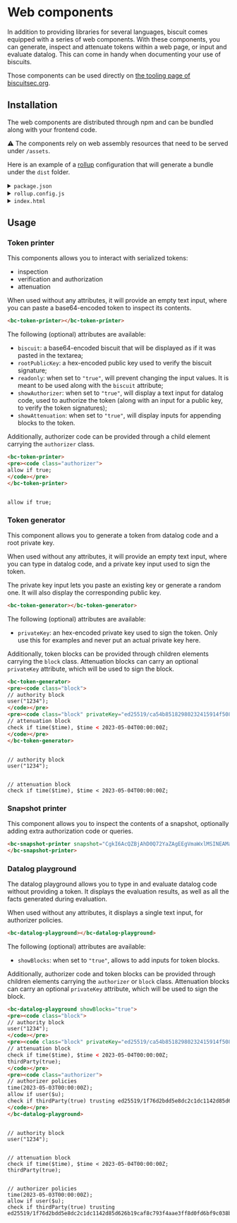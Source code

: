 # Web components

In addition to providing libraries for several languages, biscuit comes equipped
with a series of web components. With these components, you can generate, 
inspect and attenuate tokens within a web page, or input and evaluate datalog.
This can come in handy when documenting your use of biscuits.

Those components can be used directly on [the tooling page of biscuitsec.org](https://www.biscuitsec.org/docs/tooling/).

## Installation

The web components are distributed through npm and can be bundled along with your frontend code.

⚠️  The components rely on web assembly resources that need to be served under `/assets`.

Here is an example of a [rollup]() configuration that will generate a bundle under the `dist` folder.


<details>
<summary><code>package.json</code></summary>

```json
{
  "name": "wc",
  "version": "1.0.0",
  "description": "",
  "main": "index.js",
  "scripts": {
    "test": "echo \"Error: no test specified\" && exit 1",
    "build": "rollup -c"
  },
  "author": "",
  "license": "ISC",
  "dependencies": {
    "@biscuit-auth/web-components": "0.5.0"
  },
  "devDependencies": {
    "@rollup/plugin-commonjs": "^21.0.1",
    "@rollup/plugin-node-resolve": "^13.0.6",
    "@web/rollup-plugin-import-meta-assets": "^1.0.7",
    "rollup": "^2.60.0",
    "rollup-plugin-copy": "^3.4.0"
  }
}
```
</details>

<details>
<summary><code>rollup.config.js</code></summary>

```javascript
import nodeResolve from '@rollup/plugin-node-resolve';
import commonjs from '@rollup/plugin-commonjs';
import copy from 'rollup-plugin-copy';
import { importMetaAssets } from '@web/rollup-plugin-import-meta-assets';

const sourceDir = 'src';
const outputDir = 'dist';

export default {
  input: 'index.js',
  output: {
    dir: 'dist/',
    format: 'esm'
  },
  plugins: [
    nodeResolve({ browser: true }),
    commonjs({
      include: 'node_modules/**'
    }),
    copy({
      targets: [
        { src: "node_modules/@biscuit-auth/web-components/dist/assets/*", dest: "dist/assets" }
      ],
    }),
    importMetaAssets()
  ]
};
  
```

</details>

<details>
<summary><code>index.html</code></summary>

```html
…
<head>
…
<script type="module" src="/index.js"></script>
…
</head>
…
```
</details>

## Usage

### Token printer

This components allows you to interact with serialized tokens:

- inspection
- verification and authorization
- attenuation

When used without any attributes, it will provide an empty text input, where you can paste a base64-encoded token to inspect its contents.

```html
<bc-token-printer></bc-token-printer>
```

<bc-token-printer></bc-token-printer>

The following (optional) attributes are available:

- `biscuit`: a base64-encoded biscuit that will be displayed as if it was pasted
  in the textarea;
- `rootPublicKey`: a hex-encoded public key used to verify the biscuit signature;
- `readonly`: when set to `"true"`, will prevent changing the input values.
  It is meant to be used along with the `biscuit` attribute;
- `showAuthorizer`: when set to `"true"`, will display a text input for 
  datalog code, used to authorize the token (along with an input for a
  public key, to verify the token signatures);
- `showAttenuation`: when set to `"true"`, will display inputs for appending
  blocks to the token.

Additionally, authorizer code can be provided through a child element carrying
the `authorizer` class.

```html
<bc-token-printer>
<pre><code class="authorizer">
allow if true;
</code></pre>
</bc-token-printer>
```

<bc-token-printer showAuthorizer="true">
<pre><code class="authorizer">
allow if true;
</code></pre>
</bc-token-printer>

### Token generator

This component allows you to generate a token from datalog code and a root
private key.

When used without any attributes, it will provide an empty text input, where you can type in datalog code, and a private key input used to sign the token.

The private key input lets you paste an existing key or generate a random one.
It will also display the corresponding public key.

```html
<bc-token-generator></bc-token-generator>
```

<bc-token-generator></bc-token-generator>

The following (optional) attributes are available:

- `privateKey`: an hex-encoded private key used to sign the token. Only use this
  for examples and never put an actual private key here.

Additionally, token blocks can be provided through children elements carrying
the `block` class. Attenuation blocks can carry an optional `privateKey`
attribute, which will be used to sign the block.

```html
<bc-token-generator>
<pre><code class="block">
// authority block
user("1234");
</code></pre>
<pre><code class="block" privateKey="ed25519/ca54b85182980232415914f508e743ee13da8024ebb12512bb517d151f4a5029">
// attenuation block
check if time($time), $time < 2023-05-04T00:00:00Z;
</code></pre>
</bc-token-generator>
```

<bc-token-generator>
<pre><code class="block">
// authority block
user("1234");
</code></pre>
<pre><code class="block" privateKey="ed25519/ca54b85182980232415914f508e743ee13da8024ebb12512bb517d151f4a5029">
// attenuation block
check if time($time), $time < 2023-05-04T00:00:00Z;
</code></pre>
</bc-token-generator>

### Snapshot printer

This component allows you to inspect the contents of a snapshot, optionally adding extra authorization code or queries.

```html
<bc-snapshot-printer snapshot="CgkI6AcQZBjAhD0Q72YaZAgEEgVmaWxlMSINEAMaCQoHCAQSAxiACCoQEAMaDAoKCAUSBiCo492qBjIRCg0KAggbEgcIBBIDGIAIEAA6EgoCCgASDAoKCAUSBiCo492qBjoPCgIQABIJCgcIBBIDGIAIQAA=" showAuthorizer="true" showQuery="true">
</bc-snapshot-printer>
```

<bc-snapshot-printer snapshot="CgkI6AcQZBjAhD0Q72YaZAgEEgVmaWxlMSINEAMaCQoHCAQSAxiACCoQEAMaDAoKCAUSBiCo492qBjIRCg0KAggbEgcIBBIDGIAIEAA6EgoCCgASDAoKCAUSBiCo492qBjoPCgIQABIJCgcIBBIDGIAIQAA=" showAuthorizer="true" showQuery="true">
</bc-snapshot-printer>

### Datalog playground

The datalog playground allows you to type in and evaluate datalog code without
providing a token. It displays the evaluation results, as well as all the facts
generated during evaluation.

When used without any attributes, it displays a single text input, for
authorizer policies.

```html
<bc-datalog-playground></bc-datalog-playground>
```

<bc-datalog-playground></bc-datalog-playground>

The following (optional) attributes are available:

- `showBlocks`: when set to `"true"`, allows to add inputs for token blocks.

Additionally, authorizer code and token blocks can be provided through children
elements carrying the `authorizer` or `block` class. Attenuation blocks can
carry an optional `privateKey` attribute, which will be used to sign the block.

```html
<bc-datalog-playground showBlocks="true">
<pre><code class="block">
// authority block
user("1234");
</code></pre>
<pre><code class="block" privateKey="ed25519/ca54b85182980232415914f508e743ee13da8024ebb12512bb517d151f4a5029">
// attenuation block
check if time($time), $time < 2023-05-04T00:00:00Z;
thirdParty(true);
</code></pre>
<pre><code class="authorizer">
// authorizer policies 
time(2023-05-03T00:00:00Z);
allow if user($u);
check if thirdParty(true) trusting ed25519/1f76d2bdd5e8dc2c1dc1142d85d626b19caf8c793f4aae3ff8d0fd6bf9c038b7;
</code></pre>
</bc-datalog-playground>
```

<bc-datalog-playground showBlocks="true">
<pre><code class="block">
// authority block
user("1234");
</code></pre>
<pre><code class="block" privateKey="ed25519/ca54b85182980232415914f508e743ee13da8024ebb12512bb517d151f4a5029">
// attenuation block
check if time($time), $time < 2023-05-04T00:00:00Z;
thirdParty(true);
</code></pre>
<pre><code class="authorizer">
// authorizer policies 
time(2023-05-03T00:00:00Z);
allow if user($u);
check if thirdParty(true) trusting ed25519/1f76d2bdd5e8dc2c1dc1142d85d626b19caf8c793f4aae3ff8d0fd6bf9c038b7;
</code></pre>
</bc-datalog-playground>
